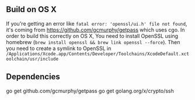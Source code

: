 ## Build on OS X
If you're getting an error like `fatal error: 'openssl/ui.h' file not found`, it's coming from https://github.com/gcmurphy/getpass which uses cgo.
In order to build this correctly on OS X, You need to install OpenSSL using homebrew (`brew install openssl && brew link openssl --force`). Then you need to create a symlink to OpenSSL in `/Applications/Xcode.app/Contents/Developer/Toolchains/XcodeDefault.xctoolchain/usr/include`

## Dependencies
go get github.com/gcmurphy/getpass
go get golang.org/x/crypto/ssh